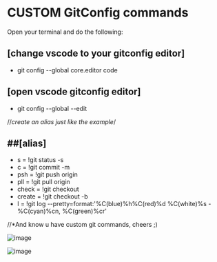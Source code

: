 # CUSTOM GitConfig commands



Open your terminal and do the following:

[change vscode to your gitconfig editor]
---
  - git config --global core.editor code 
   
[open vscode gitconfig editor]
 ---
  - git config --global --edit               

//*create an alias just like the example*/

##[alias]
---
- s = !git status -s
- c = !git commit -m
- psh = !git push origin
- pll = !git pull origin
- check = !git checkout
- create = !git checkout -b
- l = !git log --pretty=format:'%C(blue)%h%C(red)%d %C(white)%s -%C(cyan)%cn, %C(green)%cr'

//*And know u have custom git commands, cheers ;)

![image](https://user-images.githubusercontent.com/45982396/193343140-9de9e40f-d3fc-4e28-a549-4fb5be3e589d.png)

![image](https://user-images.githubusercontent.com/45982396/193343921-50788b7a-c75b-4086-a446-322dd92da9a0.png)

